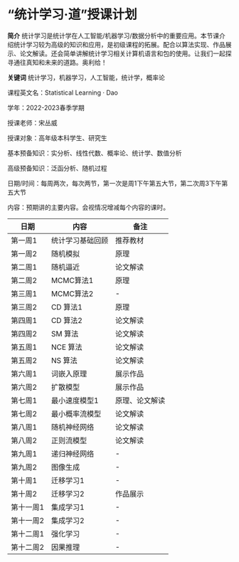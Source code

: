 # “统计学习·道”授课计划

**简介** 统计学习是统计学在人工智能/机器学习/数据分析中的重要应用。本节课介绍统计学习较为高级的知识和应用，是初级课程的拓展。配合以算法实现、作品展示、论文解读。还会简单讲解统计学习相关计算机语言和包的使用。让我们一起探寻通往真知和未来的道路。奥利给！

**关键词** 统计学习，机器学习，人工智能，统计学，概率论


课程英文名：Statistical Learning · Dao

学年：2022-2023春季学期

授课老师：宋丛威

授课对象：高年级本科学生、研究生

基本预备知识：实分析、线性代数、概率论、统计学、数值分析

高级预备知识：泛函分析、随机过程


日期/时间：每周两次，每次两节，第一次是周1下午第五大节，第二次周3下午第五大节

内容：预期讲的主要内容。会视情况增减每个内容的课时。


| 日期     | 内容                       | 备注 |
| -------- | -------------------------- | ---- |
| 第一周1 | 统计学习基础回顾    | 推荐教材|
| 第一周2 | 随机模拟      | 原理 |
| 第二周1 | 随机逼近 |   论文解读   |
| 第二周2 | MCMC算法1 |    原理 |
| 第三周1 | MCMC算法2   |   - |
| 第三周2 | CD 算法1    |   原理 |
| 第四周1 | CD 算法2 |   论文解读  |
| 第四周2 | SM 算法 |  论文解读   |
| 第五周1 | NCE 算法 |  论文解读   |
| 第五周2 | NS 算法 | 论文解读|
| 第六周1 | 词嵌入原理 | 展示作品    |
| 第六周2 | 扩散模型  | 展示作品 |
| 第七周1 | 最小速度模型1 |  原理、论文解读   |
| 第七周2 | 最小概率流模型 | 论文解读 |
| 第八周1 | 随机神经网络    |   论文解读   |
| 第八周2 | 正则流模型    |   论文解读  |
| 第九周1 | 递归神经网络 | - |
| 第九周2 | 图像生成   | - |
| 第十周1 | 迁移学习1 |   -   |
| 第十周2 |  迁移学习2 |   作品展示  |
| 第十一周1 | 集成学习1 |  -    |
| 第十一周2 | 集成学习2 |   -   |
| 第十二周1 | 强化学习 |   -   |
| 第十二周2 | 因果推理   |   -   |

